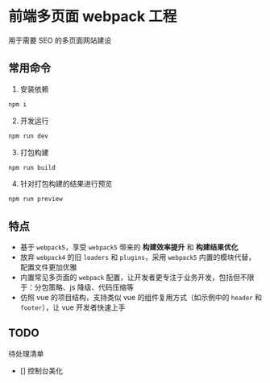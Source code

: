 # 前端多页面 webpack 工程

用于需要 SEO 的多页面网站建设

## 常用命令

1. 安装依赖

```bash
npm i
```

2. 开发运行

```bash
npm run dev
```

3. 打包构建

```bash
npm run build
```

4. 针对打包构建的结果进行预览

```bash
npm run preview
```

## 特点

- 基于 `webpack5`，享受 `webpack5` 带来的 **构建效率提升** 和 **构建结果优化**
- 放弃 `webpack4` 的旧 `loaders` 和 `plugins`，采用 `webpack5` 内置的模块代替，配置文件更加优雅
- 内置常见多页面的 `webpack` 配置，让开发者更专注于业务开发，包括但不限于：分包策略、js 降级、代码压缩等
- 仿照 vue 的项目结构，支持类似 vue 的组件复用方式（如示例中的 `header` 和 `footer`），让 vue 开发者快速上手

## TODO

待处理清单

- [] 控制台美化
